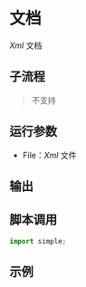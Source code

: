 # 文档 
*Xml* 文档

## 子流程
> 不支持


## 运行参数

* File：*Xml* 文件


## 输出

    


## 脚本调用

```python
import simple;

```

## 示例